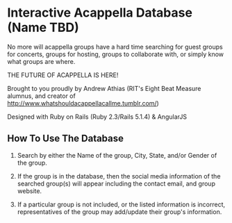 # Interactive Acappella Database (Name TBD)

No more will acappella groups have a hard time searching for guest groups for concerts, groups for hosting, groups to collaborate with, or simply know what groups are where. 

THE FUTURE OF ACAPPELLA IS HERE!

Brought to you proudly by Andrew Athias (RIT's Eight Beat Measure alumnus, and creator of http://www.whatshouldacappellacallme.tumblr.com/)

Designed with Ruby on Rails (Ruby 2.3/Rails 5.1.4) & AngularJS

## How To Use The Database

1. Search by either the Name of the group, City, State, and/or Gender of the group.

2. If the group is in the database, then the social media information of the searched group(s) will appear including the contact email, and group website.

3. If a particular group is not included, or the listed information is incorrect, representatives of the group may add/update their group's information.